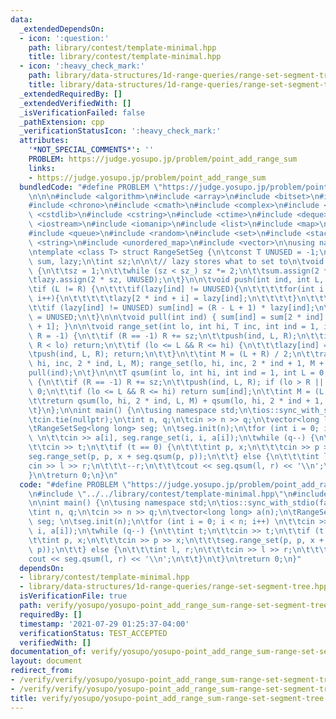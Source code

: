 ```yaml
---
data:
  _extendedDependsOn:
  - icon: ':question:'
    path: library/contest/template-minimal.hpp
    title: library/contest/template-minimal.hpp
  - icon: ':heavy_check_mark:'
    path: library/data-structures/1d-range-queries/range-set-segment-tree.hpp
    title: library/data-structures/1d-range-queries/range-set-segment-tree.hpp
  _extendedRequiredBy: []
  _extendedVerifiedWith: []
  _isVerificationFailed: false
  _pathExtension: cpp
  _verificationStatusIcon: ':heavy_check_mark:'
  attributes:
    '*NOT_SPECIAL_COMMENTS*': ''
    PROBLEM: https://judge.yosupo.jp/problem/point_add_range_sum
    links:
    - https://judge.yosupo.jp/problem/point_add_range_sum
  bundledCode: "#define PROBLEM \"https://judge.yosupo.jp/problem/point_add_range_sum\"\
    \n\n\n#include <algorithm>\n#include <array>\n#include <bitset>\n#include <cassert>\n\
    #include <chrono>\n#include <cmath>\n#include <complex>\n#include <cstdio>\n#include\
    \ <cstdlib>\n#include <cstring>\n#include <ctime>\n#include <deque>\n#include\
    \ <iostream>\n#include <iomanip>\n#include <list>\n#include <map>\n#include <numeric>\n\
    #include <queue>\n#include <random>\n#include <set>\n#include <stack>\n#include\
    \ <string>\n#include <unordered_map>\n#include <vector>\n\nusing namespace std;\n\
    \ntemplate <class T> struct RangeSetSeg {\n\tconst T UNUSED = -1;\n\tstd::vector<T>\
    \ sum, lazy;\n\tint sz;\n\n\t// lazy stores what to set to\n\tvoid init(int sz_)\
    \ {\n\t\tsz = 1;\n\t\twhile (sz < sz_) sz *= 2;\n\t\tsum.assign(2 * sz, 0);\n\t\
    \tlazy.assign(2 * sz, UNUSED);\n\t}\n\n\tvoid push(int ind, int L, int R) {\n\t\
    \tif (L != R) {\n\t\t\tif(lazy[ind] != UNUSED){\n\t\t\t\tfor(int i = 0; i < 2;\
    \ i++){\n\t\t\t\t\tlazy[2 * ind + i] = lazy[ind];\n\t\t\t\t}\n\t\t\t}\n\t\t}\n\
    \t\tif (lazy[ind] != UNUSED) sum[ind] = (R - L + 1) * lazy[ind];\n\t\tlazy[ind]\
    \ = UNUSED;\n\t}\n\n\tvoid pull(int ind) { sum[ind] = sum[2 * ind] + sum[2 * ind\
    \ + 1]; }\n\n\tvoid range_set(int lo, int hi, T inc, int ind = 1, int L = 0, int\
    \ R = -1) {\n\t\tif (R == -1) R += sz;\n\t\tpush(ind, L, R);\n\t\tif (hi < L ||\
    \ R < lo) return;\n\t\tif (lo <= L && R <= hi) {\n\t\t\tlazy[ind] = inc;\n\t\t\
    \tpush(ind, L, R); return;\n\t\t}\n\t\tint M = (L + R) / 2;\n\t\trange_set(lo,\
    \ hi, inc, 2 * ind, L, M); range_set(lo, hi, inc, 2 * ind + 1, M + 1, R);\n\t\t\
    pull(ind);\n\t}\n\n\tT qsum(int lo, int hi, int ind = 1, int L = 0, int R = -1)\
    \ {\n\t\tif (R == -1) R += sz;\n\t\tpush(ind, L, R); if (lo > R || L > hi) return\
    \ 0;\n\t\tif (lo <= L && R <= hi) return sum[ind];\n\t\tint M = (L + R) / 2;\n\
    \t\treturn qsum(lo, hi, 2 * ind, L, M) + qsum(lo, hi, 2 * ind + 1, M + 1, R);\n\
    \t}\n};\n\nint main() {\n\tusing namespace std;\n\tios::sync_with_stdio(false);\n\
    \tcin.tie(nullptr);\n\tint n, q;\n\tcin >> n >> q;\n\tvector<long long> a(n);\n\
    \tRangeSetSeg<long long> seg; \n\tseg.init(n);\n\tfor (int i = 0; i < n; i++)\
    \ \n\t\tcin >> a[i], seg.range_set(i, i, a[i]);\n\twhile (q--) {\n\t\tint t;\n\
    \t\tcin >> t;\n\t\tif (t == 0) {\n\t\t\tint p, x;\n\t\t\tcin >> p >> x;\n\t\t\t\
    seg.range_set(p, p, x + seg.qsum(p, p));\n\t\t} else {\n\t\t\tint l, r;\n\t\t\t\
    cin >> l >> r;\n\t\t\t--r;\n\t\t\tcout << seg.qsum(l, r) << '\\n';\n\t\t}\n\t\
    }\n\treturn 0;\n}\n"
  code: "#define PROBLEM \"https://judge.yosupo.jp/problem/point_add_range_sum\"\n\
    \n#include \"../../library/contest/template-minimal.hpp\"\n#include \"../../library/data-structures/1d-range-queries/range-set-segment-tree.hpp\"\
    \n\nint main() {\n\tusing namespace std;\n\tios::sync_with_stdio(false);\n\tcin.tie(nullptr);\n\
    \tint n, q;\n\tcin >> n >> q;\n\tvector<long long> a(n);\n\tRangeSetSeg<long long>\
    \ seg; \n\tseg.init(n);\n\tfor (int i = 0; i < n; i++) \n\t\tcin >> a[i], seg.range_set(i,\
    \ i, a[i]);\n\twhile (q--) {\n\t\tint t;\n\t\tcin >> t;\n\t\tif (t == 0) {\n\t\
    \t\tint p, x;\n\t\t\tcin >> p >> x;\n\t\t\tseg.range_set(p, p, x + seg.qsum(p,\
    \ p));\n\t\t} else {\n\t\t\tint l, r;\n\t\t\tcin >> l >> r;\n\t\t\t--r;\n\t\t\t\
    cout << seg.qsum(l, r) << '\\n';\n\t\t}\n\t}\n\treturn 0;\n}"
  dependsOn:
  - library/contest/template-minimal.hpp
  - library/data-structures/1d-range-queries/range-set-segment-tree.hpp
  isVerificationFile: true
  path: verify/yosupo/yosupo-point_add_range_sum-range-set-segment-tree.test.cpp
  requiredBy: []
  timestamp: '2021-07-29 01:25:37-04:00'
  verificationStatus: TEST_ACCEPTED
  verifiedWith: []
documentation_of: verify/yosupo/yosupo-point_add_range_sum-range-set-segment-tree.test.cpp
layout: document
redirect_from:
- /verify/verify/yosupo/yosupo-point_add_range_sum-range-set-segment-tree.test.cpp
- /verify/verify/yosupo/yosupo-point_add_range_sum-range-set-segment-tree.test.cpp.html
title: verify/yosupo/yosupo-point_add_range_sum-range-set-segment-tree.test.cpp
---
```

